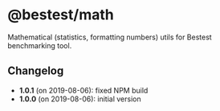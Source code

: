 # @bestest/math

Mathematical (statistics, formatting numbers) utils for Bestest benchmarking tool.

## Changelog

* **1.0.1** (on 2019-08-06): fixed NPM build
* **1.0.0** (on 2019-08-06): initial version
